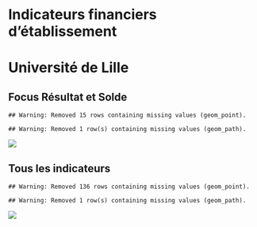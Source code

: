 Indicateurs financiers d’établissement
================

# Université de Lille

## Focus Résultat et Solde

    ## Warning: Removed 15 rows containing missing values (geom_point).

    ## Warning: Removed 1 row(s) containing missing values (geom_path).

![](université_de_lille_files/figure-gfm/etab.focus-1.png)<!-- -->

## Tous les indicateurs

    ## Warning: Removed 136 rows containing missing values (geom_point).

    ## Warning: Removed 1 row(s) containing missing values (geom_path).

![](université_de_lille_files/figure-gfm/etab-1.png)<!-- -->
